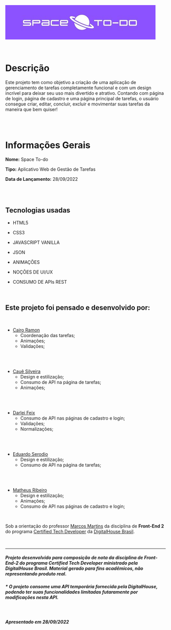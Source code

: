 
![playDB Game Store Database](./assets/readme-logo.jpg)

<br>


# **Descrição**
Este projeto tem como objetivo a criação de uma aplicação de gerenciamento de tarefas completamente funcional e com um design incrível para deixar seu uso mais divertido e atrativo. Contando com página de login, página de cadastro e uma página principal de tarefas, o usuário consegue criar, editar, concluir, excluir e movimentar suas tarefas da maneira que bem quiser!

<br>
<br>

# **Informações Gerais** 

**Nome:** Space To-do

**Tipo:** Aplicativo Web de Gestão de Tarefas

**Data de Lançamento:** 28/09/2022

<br>
<br>

## **Tecnologias usadas**

- HTML5

- CSS3

- JAVASCRIPT VANILLA

- JSON

- ANIMAÇÕES

- NOÇÕES DE UI/UX

- CONSUMO DE APIs REST

<br>

## **Este projeto foi pensado e desenvolvido por:**
<br>

- [Cairo Ramon ](https://www.linkedin.com/in/cairo-mr/)
    - Coordenação das tarefas;
    - Animações;
    - Validações;
<br>
<br>

- [Cauê Silveira](https://www.linkedin.com/in/caueasilveira)
    - Design e estilização;
    - Consumo de API na página de tarefas;
    - Animações;
<br>
<br>

- [Darlei Feix](https://www.linkedin.com/in/darlei-feix-2292b7216)
    - Consumo de API nas páginas de cadastro e login;
    - Validações;
    - Normalizações; 
<br>
<br>

- [Eduardo Serodio](https://www.linkedin.com/in/eduardoctd/)
    - Design e estilização;
    - Consumo de API na página de tarefas;
<br>
<br>

- [Matheus Ribeiro](https://www.linkedin.com/in/matheus-ribeiro-143510178)
    - Design e estilização;
    - Animações;
    - Consumo de API nas páginas de cadastro e login;

<br>

Sob a orientação do professor [Marcos Martins](https://www.linkedin.com/in/omarcosmartins/) da disciplina de **Front-End 2** do programa [Certified Tech Developer](https://www.digitalhouse.com/br/productos/programacion/certified-tech-developer) da [DigitalHouse Brasil](https://www.digitalhouse.com/br).

<br>

---
##### Projeto desenvolvido para composição de nota da disciplina de **Front-End-2** do programa **Certified Tech Developer** ministrado pela **DigitalHouse Brasil**. Material gerado para fins acadêmicos, não representando produto real.

##### * O projeto consome uma API temporária fornecida pela DigitalHouse, podendo ter suas funcionalidades limitadas futaramente por modificações nesta API.

<br> 

##### Apresentado em 28/09/2022